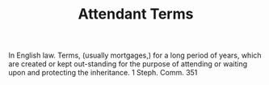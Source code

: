 ---
title: Attendant Terms
letter: A
permalink: "/definitions/attendant-terms.html"
body: In English law. Terms, (usually mortgages,) for a long period of years, which
  are created or kept out-standing for the purpose of attending or waiting upon and
  protecting the inheritance. 1 Steph. Comm. 351
published_at: '2018-07-07'
source: Black's Law Dictionary
layout: post
---